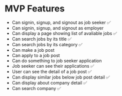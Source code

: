 # MVP Features

- Can signin, signup, and signout as job seeker ✅
- Can signin, signup, and signout as employer
- Can display a page showing list of avaliable jobs ✅
- Can search jobs by its title ✅
- Can search jobs by its category ✅
- Can make a job post
- Can apply to a job post
- Can do something to job seeker application
- Job seeker can see their applications ✅
- User can see the detail of a job post ✅
- Can display similar jobs below job post detail ✅
- Can display about company detail ✅
- Can search company ✅
